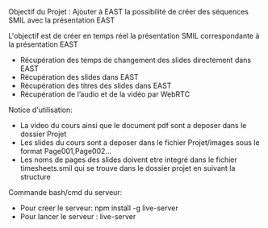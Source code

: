 Objectif du Projet :
Ajouter à EAST la possibilité de créer des séquences SMIL avec la présentation EAST


L'objectif est de créer en temps réel la présentation SMIL correspondante à la présentation EAST
- Récupération des temps de changement des slides directement dans EAST
- Récupération des slides dans EAST
- Récupération des titres des slides dans EAST
- Récupération de l’audio et de la vidéo par WebRTC


Notice d'utilisation:
- La video du cours ainsi que le document pdf sont a deposer dans le dossier Projet
- Les slides du cours sont a deposer dans le fichier Projet/images sous le format Page001,Page002...
- Les noms de pages des slides doivent etre integré dans le fichier timesheets.smil qui se trouve dans le dossier projet en suivant la structure

Commande bash/cmd du serveur:

- Pour creer le serveur: npm install -g live-server
- Pour lancer le serveur : live-server
